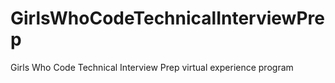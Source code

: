 # GirlsWhoCodeTechnicalInterviewPrep
Girls Who Code Technical Interview Prep virtual experience program
